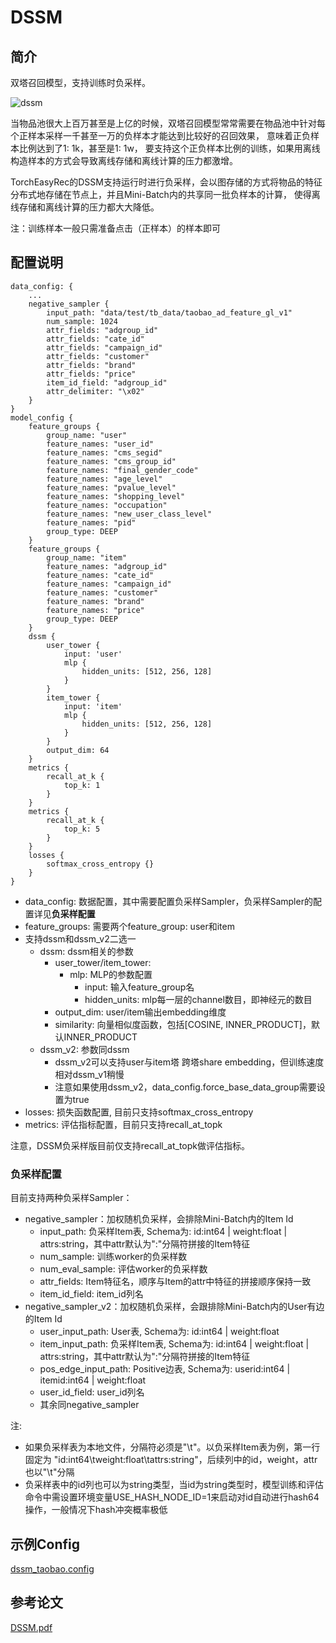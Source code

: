 # DSSM

## 简介

双塔召回模型，支持训练时负采样。

![dssm](../../images/models/dssm_neg_sampler.png)

当物品池很大上百万甚至是上亿的时候，双塔召回模型常常需要在物品池中针对每个正样本采样一千甚至一万的负样本才能达到比较好的召回效果，
意味着正负样本比例达到了1: 1k，甚至是1: 1w， 要支持这个正负样本比例的训练，如果用离线构造样本的方式会导致离线存储和离线计算的压力都激增。

TorchEasyRec的DSSM支持运行时进行负采样，会以图存储的方式将物品的特征分布式地存储在节点上，并且Mini-Batch内的共享同一批负样本的计算，
使得离线存储和离线计算的压力都大大降低。

注：训练样本一般只需准备点击（正样本）的样本即可

## 配置说明

```
data_config: {
    ...
    negative_sampler {
        input_path: "data/test/tb_data/taobao_ad_feature_gl_v1"
        num_sample: 1024
        attr_fields: "adgroup_id"
        attr_fields: "cate_id"
        attr_fields: "campaign_id"
        attr_fields: "customer"
        attr_fields: "brand"
        attr_fields: "price"
        item_id_field: "adgroup_id"
        attr_delimiter: "\x02"
    }
}
model_config {
    feature_groups {
        group_name: "user"
        feature_names: "user_id"
        feature_names: "cms_segid"
        feature_names: "cms_group_id"
        feature_names: "final_gender_code"
        feature_names: "age_level"
        feature_names: "pvalue_level"
        feature_names: "shopping_level"
        feature_names: "occupation"
        feature_names: "new_user_class_level"
        feature_names: "pid"
        group_type: DEEP
    }
    feature_groups {
        group_name: "item"
        feature_names: "adgroup_id"
        feature_names: "cate_id"
        feature_names: "campaign_id"
        feature_names: "customer"
        feature_names: "brand"
        feature_names: "price"
        group_type: DEEP
    }
    dssm {
        user_tower {
            input: 'user'
            mlp {
                hidden_units: [512, 256, 128]
            }
        }
        item_tower {
            input: 'item'
            mlp {
                hidden_units: [512, 256, 128]
            }
        }
        output_dim: 64
    }
    metrics {
        recall_at_k {
            top_k: 1
        }
    }
    metrics {
        recall_at_k {
            top_k: 5
        }
    }
    losses {
        softmax_cross_entropy {}
    }
}
```

- data_config: 数据配置，其中需要配置负采样Sampler，负采样Sampler的配置详见**负采样配置**
- feature_groups: 需要两个feature_group: user和item
- 支持dssm和dssm_v2二选一
  - dssm: dssm相关的参数
    - user_tower/item_tower:
      - mlp: MLP的参数配置
        - input: 输入feature_group名
        - hidden_units: mlp每一层的channel数目，即神经元的数目
    - output_dim: user/item输出embedding维度
    - similarity: 向量相似度函数，包括[COSINE, INNER_PRODUCT]，默认INNER_PRODUCT
  - dssm_v2: 参数同dssm
    - dssm_v2可以支持user与item塔 跨塔share embedding，但训练速度相对dssm_v1稍慢
    - 注意如果使用dssm_v2，data_config.force_base_data_group需要设置为true
- losses: 损失函数配置, 目前只支持softmax_cross_entropy
- metrics: 评估指标配置，目前只支持recall_at_topk

注意，DSSM负采样版目前仅支持recall_at_topk做评估指标。

### 负采样配置

目前支持两种负采样Sampler：

- negative_sampler：加权随机负采样，会排除Mini-Batch内的Item Id
  - input_path: 负采样Item表, Schema为: id:int64 | weight:float | attrs:string，其中attr默认为":"分隔符拼接的Item特征
  - num_sample: 训练worker的负采样数
  - num_eval_sample: 评估worker的负采样数
  - attr_fields: Item特征名，顺序与Item的attr中特征的拼接顺序保持一致
  - item_id_field: item_id列名
- negative_sampler_v2：加权随机负采样，会跟排除Mini-Batch内的User有边的Item Id
  - user_input_path: User表, Schema为: id:int64 | weight:float
  - item_input_path: 负采样Item表, Schema为: id:int64 | weight:float | attrs:string，其中attr默认为":"分隔符拼接的Item特征
  - pos_edge_input_path: Positive边表, Schema为: userid:int64 | itemid:int64 | weight:float
  - user_id_field: user_id列名
  - 其余同negative_sampler

注:

- 如果负采样表为本地文件，分隔符必须是"\\t"。以负采样Item表为例，第一行固定为 "id:int64\\tweight:float\\tattrs:string"，后续列中的id，weight，attr也以"\\t"分隔
- 负采样表中的id列也可以为string类型，当id为string类型时，模型训练和评估命令中需设置环境变量USE_HASH_NODE_ID=1来启动对id自动进行hash64操作，一般情况下hash冲突概率极低

## 示例Config

[dssm_taobao.config](https://tzrec.oss-cn-beijing.aliyuncs.com/config/models/dssm_taobao.config)

## 参考论文

[DSSM.pdf](https://www.microsoft.com/en-us/research/wp-content/uploads/2016/02/cikm2013_DSSM_fullversion.pdf)
